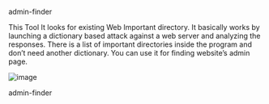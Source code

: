 admin-finder

This Tool It looks for existing Web Important directory. It basically works by launching a dictionary based attack against a web server and analyzing the responses. 
There is a list of important directories inside the program and don’t need another dictionary.
You can use it for finding  website’s admin page.

![image](https://user-images.githubusercontent.com/101402288/161276957-4a710730-1910-4c05-8f65-608af7891366.png)


admin-finder
